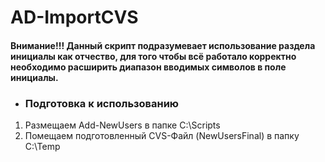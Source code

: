 # AD-ImportCVS

#### Внимание!!! Данный скрипт подразумевает использование раздела инициалы как отчество, для того чтобы всё работало корректно необходимо расширить диапазон вводимых символов в поле инициалы.

* ### Подготовка к использованию
 1. Размещаем Add-NewUsers в папке C:\Scripts
 1. Помещаем подготовленный CVS-Файл (NewUsersFinal) в папку  C:\Temp
